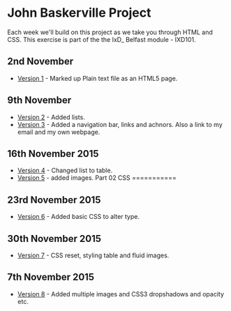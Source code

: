 John Baskerville Project
========================
Each week we'll build on this project as we take you through HTML and CSS. This exercise is part of the the IxD_ Belfast module - IXD101.

2nd November
------------

+ [Version 1](https://DanielLeonard.github.io/John-Baskerville/Baskerville.html) - Marked up Plain text file as an HTML5 page.

9th November
------------

+ [Version 2](https://DanielLeonard.github.io/John-Baskerville/Baskervillev2.html) - Added lists.
+ [Version 3](https://DanielLeonard.github.io/John-Baskerville/Baskervillev3.html) - Added a navigation bar, links and achnors. Also a link to my email and my own webpage.

16th November 2015
------------------

+ [Version 4](https://DanielLeonard.github.io/John-Baskerville/Baskervillev4.html) - Changed list to table.
+ [Version 5](https://DanielLeonard.github.io/John-Baskerville/Baskervillev5.html) - added images.
Part 02 CSS
===========

23rd November 2015
------------------
+ [Version 6](https://DanielLeonard.github.io/John-Baskerville/Baskervillev6.html) - Added basic CSS to alter type.

30th November 2015
------------------
+ [Version 7](https://DanielLeonard.github.io/John-Baskerville/Baskervillev7.html) - CSS reset, styling table and fluid images.

7th November 2015
-----------------
+ [Version 8](https://DanielLeonard.github.io/John-Baskerville/Baskervillev8.html) - Added multiple images and CSS3 dropshadows and opacity etc.




